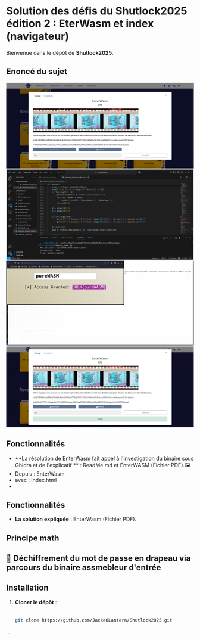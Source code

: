 # Solution des défis du Shutlock2025 édition 2 : EterWasm et index (navigateur)
Bienvenue dans le dépôt de **Shutlock2025**.

## Enoncé du sujet
![image](assets/images/enonce.png)
![image](assets/images/resolution.png)
![image](assets/images/execution.png)
![image](assets/images/corrige.png)



## Fonctionnalités

- **La résolution de EnterWasm fait appel à l'investigation du binaire sous Ghidra et de l'explicatif ** : ReadMe.md et EnterWASM (Fichier PDF).🖼️ 
- Depuis : EnterWasm
- avec : index.html
- 

## Fonctionnalités

- **La solution expliquée** : EnterWasm (Fichier PDF).

## Principe math
## 🧮 Déchiffrement du mot de passe en drapeau via parcours du binaire assmebleur d'entrée



## Installation

1. **Cloner le dépôt** :
   ```bash

   git clone https://github.com/JackeOLantern/Shutlock2025.git

...
